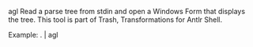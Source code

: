 agl
Read a parse tree from stdin and open a Windows Form that displays the tree.
This tool is part of Trash, Transformations for Antlr Shell.

Example:
    . | agl
